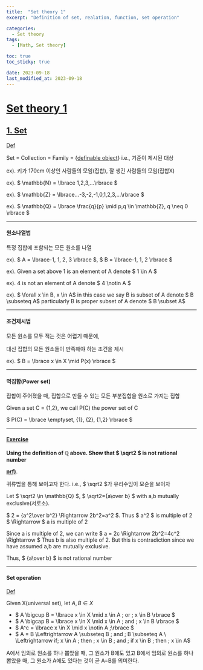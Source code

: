 ```yaml
---
title:  "Set theory 1"
excerpt: "Definition of set, realation, function, set operation"

categories:
  - Set theory
tags:
  - [Math, Set theory]

toc: true
toc_sticky: true

date: 2023-09-18
last_modified_at: 2023-09-18
---
```

# <u>Set theory 1</u>

## <u>1. Set</u>
<u>Def</u>

Set = Collection = Family = \{<u>definable object</u>\} i.e., 기준이 제시된 대상

ex). 키가 170cm 이상인 사람들의 모임(집합), 잘 생긴 사람들의 모임(집합X)

ex). $ \mathbb{N} = \lbrace 1,2,3,...\rbrace $

ex). $ \mathbb{Z} = \lbrace...-3,-2,-1,0,1,2,3,...\rbrace $

ex). $ \mathbb{Q} = \lbrace \frac{q}{p} \mid p,q \in  \mathbb{Z}, q \neq 0 \rbrace $


---

#### 원소나열법

특정 집합에 포함되는 모든 원소를 나열

ex). $ A = \lbrace-1, 1, 2, 3 \rbrace $, $ B = \lbrace-1, 1, 2 \rbrace $

ex). Given a set above 1 is an element of A denote $ 1 \in A $

ex). 4 is not an element of A denote $ 4 \notin A $

ex). $ \forall x \in B, x \in A$ in this case we say B is subset of A denote $ B \subseteq A$ particularly B is proper subset of A denote $ B \subset A$  

---

#### 조건제시법

모든 원소를 모두 적는 것은 어렵기 때문에, 

대신 집합의 모든 원소들이 만족해야 하는 조건을 제시

ex). $ B = \lbrace x \in X \mid P(x) \rbrace $

---

#### 멱집합(Power set)

집합이 주어졌을 때, 집합으로 만들 수 있는 모든 부분집합을 원소로 가지는 집합

Given a set C = \{1,2\}, we call P(C) the power set of C

$ P(C) = \lbrace \emptyset, \{1\}, \{2\}, \{1,2\} \rbrace $

---
#### <u>Exercise</u> 

**Using the definition of $\mathbb{Q}$ above. Show that $ \sqrt2 $  is not rational number**

**<u>prf)</u>**. 

귀류법을 통해 보이고자 한다. i.e., $ \sqrt2 $가 유리수임이 모순을 보이자

Let $ \sqrt2 \in \mathbb{Q} $, $ \sqrt2={a\over b} $ with a,b mutually exclusive(서로소).

$ 2 = {a^2\over b^2} \Rightarrow 2b^2=a^2 $. Thus $ a^2 $ is multiple of 2 $ \Rightarrow $ a is multiple of 2

Since a is multiple of 2, we can write $ a = 2c \Rightarrow 2b^2=4c^2 \Rightarrow $ Thus b is also multiple of 2. But this is contradiction since we have assumed a,b are mutually exclusive.

Thus, $ {a\over b} $ is not rational number

$$ \tag*{$\blacksquare$} $$ 


---

#### Set operation

<u>Def</u>

Given X(universal set), let $A,B \in X$

- $ A \bigcup B = \lbrace x \in X \mid x \in A \; or \; x \in B \rbrace $
- $ A \bigcap B = \lbrace x \in X \mid x \in A \; and \; x \in B \rbrace $
- $ A^c = \lbrace x \in X \mid x \notin A \;\rbrace $
- $ A = B \Leftrightarrow A \subseteq B \; and \; B \subseteq A \\ \Leftrightarrow if\; x \in A \; then \; x \in B \; and \; if x \in B \; then \; x \in A$ 

A에서 임의로 원소를 하나 뽑았을 때, 그 원소가 B에도 있고
B에서 임의로 원소를 하나 뽑았을 때, 그 원소가 A에도 있다는 것이 곧 A=B를 의미한다.
